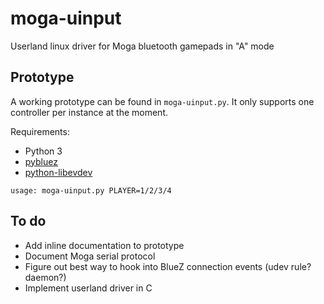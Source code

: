 # moga-uinput
Userland linux driver for Moga bluetooth gamepads in "A" mode

## Prototype
A working prototype can be found in `moga-uinput.py`. It only supports one controller per instance at the moment.

Requirements:
- Python 3
- [pybluez](https://github.com/pybluez/pybluez)
- [python-libevdev](https://github.com/whot/python-libevdev)

```
usage: moga-uinput.py PLAYER=1/2/3/4
```

## To do
- Add inline documentation to prototype
- Document Moga serial protocol
- Figure out best way to hook into BlueZ connection events (udev rule? daemon?)
- Implement userland driver in C
